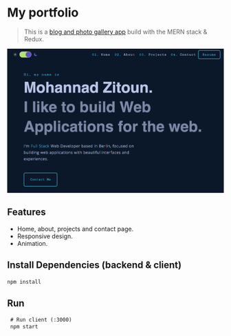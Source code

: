 # My portfolio

> This is a [blog and photo gallery app](https://www.mohannadzitoun.com/ 'my portfolio') build with the MERN stack & Redux.

![My Portfolio](./uploads/myportfolio.png)

## Features

- Home, about, projects and contact page.
- Responsive design.
- Animation.

## Install Dependencies (backend & client)

```bash
npm install
```

## Run

```
 # Run client (:3000)
 npm start
```
